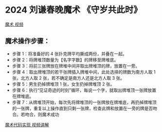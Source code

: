 # 2024 刘谦春晚魔术 《守岁共此时》

<script setup>
import demo from "./index.vue"
</script>

[魔术 视频](https://www.douyin.com/search/刘谦_2024_守岁共此时)

## 魔术操作步骤：
- 步骤 1：将准备好的 4 张扑克牌平均撕成两份，并叠在一起。
- 步骤 2：将牌堆顶数量为【名字字数】的牌移至牌堆底。
- 步骤 3：将前三张牌放在牌堆中间并取出牌堆顶的牌，放置在一旁。
- 步骤 4：取出牌堆顶的若干张牌插入牌堆中间，此处选择的牌数为南方人取 1 张，北方人取 2 张，若不确定是南方人还是北方人取 3 张。
- 步骤 5：男生扔掉牌堆顶 1 张，女生扔掉牌堆顶 2 张。
- 步骤 6：执行“见证奇迹的时刻”循环，每说一个字，就取出牌堆顶一张牌放置在牌堆底。
- 步骤 7：从牌堆顶开始，每次先将牌堆顶的一张牌放在牌堆底，再扔掉牌堆顶的一张牌，重复以上操作直到只剩一张牌，检查此牌和放置在一旁的牌是否吻合。若吻合，则魔术成功



[魔术代码实现 视频讲解](https://www.douyin.com/search/渡一Web前端学习频道_还原春晚刘谦魔术)

<demo></demo>